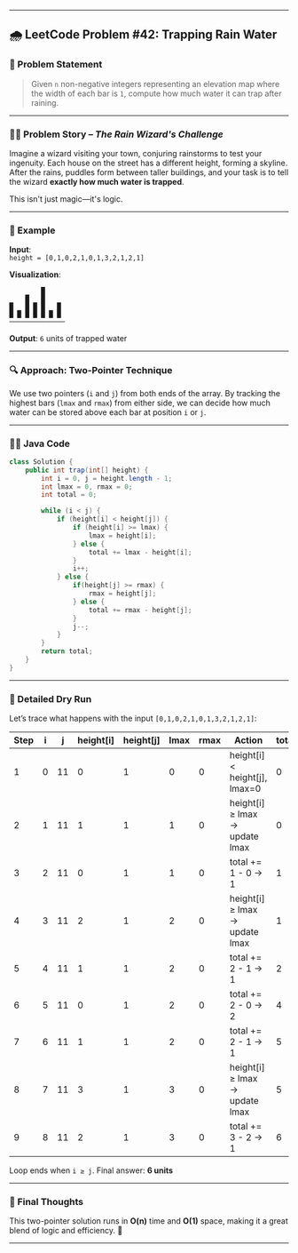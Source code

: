 
---

## 🌧️ LeetCode Problem #42: Trapping Rain Water

### 📖 Problem Statement

> Given `n` non-negative integers representing an elevation map where the width of each bar is `1`, compute how much water it can trap after raining.

---

### 🧙‍♂️ Problem Story – *The Rain Wizard's Challenge*

Imagine a wizard visiting your town, conjuring rainstorms to test your ingenuity. Each house on the street has a different height, forming a skyline. After the rains, puddles form between taller buildings, and your task is to tell the wizard **exactly how much water is trapped**.

This isn't just magic—it's logic.

---

### 🌟 Example

**Input**:  
`height = [0,1,0,2,1,0,1,3,2,1,2,1]`

**Visualization**:  
```
        █
    █   █
█   █ █ █   █
█ █ █ █ █ █ █
──────────────
```

**Output**: `6` units of trapped water

---

### 🔍 Approach: Two-Pointer Technique

We use two pointers (`i` and `j`) from both ends of the array. By tracking the highest bars (`lmax` and `rmax`) from either side, we can decide how much water can be stored above each bar at position `i` or `j`.

---

### 🧑‍💻 Java Code

```java
class Solution {
    public int trap(int[] height) {
        int i = 0, j = height.length - 1;
        int lmax = 0, rmax = 0;
        int total = 0;

        while (i < j) {
            if (height[i] < height[j]) {
                if (height[i] >= lmax) {
                    lmax = height[i];
                } else {
                    total += lmax - height[i];
                }
                i++;
            } else {
                if(height[j] >= rmax) {
                    rmax = height[j];
                } else {
                    total += rmax - height[j];
                }
                j--;
            }
        }
        return total;
    } 
}
```

---

### 🧵 Detailed Dry Run

Let’s trace what happens with the input `[0,1,0,2,1,0,1,3,2,1,2,1]`:

| Step | i | j | height[i] | height[j] | lmax | rmax | Action                             | total |
|------|---|---|-----------|-----------|------|------|------------------------------------|--------|
| 1    | 0 |11 | 0         | 1         | 0    | 0    | height[i] < height[j], lmax=0      | 0      |
| 2    | 1 |11 | 1         | 1         | 1    | 0    | height[i] ≥ lmax → update lmax     | 0      |
| 3    | 2 |11 | 0         | 1         | 1    | 0    | total += 1 - 0 → 1                 | 1      |
| 4    | 3 |11 | 2         | 1         | 2    | 0    | height[i] ≥ lmax → update lmax     | 1      |
| 5    | 4 |11 | 1         | 1         | 2    | 0    | total += 2 - 1 → 1                 | 2      |
| 6    | 5 |11 | 0         | 1         | 2    | 0    | total += 2 - 0 → 2                 | 4      |
| 7    | 6 |11 | 1         | 1         | 2    | 0    | total += 2 - 1 → 1                 | 5      |
| 8    | 7 |11 | 3         | 1         | 3    | 0    | height[i] ≥ lmax → update lmax     | 5      |
| 9    | 8 |11 | 2         | 1         | 3    | 0    | total += 3 - 2 → 1                 | 6      |

Loop ends when `i ≥ j`. Final answer: **6 units**

---

### 💬 Final Thoughts

This two-pointer solution runs in **O(n)** time and **O(1)** space, making it a great blend of logic and efficiency. 🧠

---

